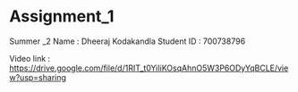# Assignment_1
Summer _2
Name : Dheeraj Kodakandla 
Student ID : 700738796

Video link : https://drive.google.com/file/d/1RIT_t0YiIiKOsqAhnO5W3P6ODyYqBCLE/view?usp=sharing

